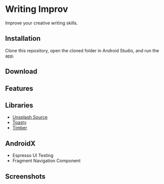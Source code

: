 # Writing Improv
Improve your creative writing skills.

## Installation
Clone this repository, open the cloned folder in Android Studio, and run the app.

## Download

## Features

## Libraries
- [Unsplash Source](https://source.unsplash.com/)
- [Toasty](https://github.com/GrenderG/Toasty)
- [Timber](https://github.com/JakeWharton/timber)

## AndroidX
- Espresso UI Testing
- Fragment Navigation Component

## Screenshots

